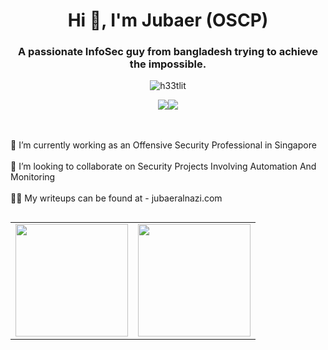 <h1 align="center">Hi 👋, I'm Jubaer (OSCP)</h1>
<h3 align="center">A passionate InfoSec guy from bangladesh trying to achieve the impossible.</h3>

<p align="center"> <img src="https://komarev.com/ghpvc/?username=h33tlit&label=Profile%20views&color=0e75b6&style=flat" alt="h33tlit" />
<p align="center"> <a href="https://linkedin.com/in/alnazi-h33t"><img src="https://img.shields.io/badge/LinkedIn-%230077B5.svg?logo=linkedin&logoColor=white"></a><a href="https://twitter.com/h33tjubaer"><img src="https://img.shields.io/badge/Twitter-%231DA1F2.svg?logo=Twitter&logoColor=white"></a>




</p>

<br><br>    🔭 I’m currently working as an Offensive Security Professional in Singapore<br><br>    👯 I’m looking to collaborate on Security Projects Involving Automation And Monitoring<br><br>    👨‍💻 My writeups can be found at - jubaeralnazi.com<br>




##
<p>
<a href="https://github.com/h33tlit">
  <table>
    <tr>
      <td>
  <img height="180em" src="https://github-readme-stats.vercel.app/api?username=h33tlit&theme=highcontrast&hide_border=false&include_all_commits=true&count_private=true" />
      </td>
      <td>
  <img height="180em" src="https://github-readme-streak-stats.herokuapp.com/?user=h33tlit&theme=highcontrast&hide_border=false" />
      </td>
    </tr>
  </table>
</a>
</p>












